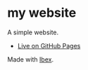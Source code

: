 # my website

A simple website.

- [Live on GitHub Pages](https://dxrcy.github.io)

Made with [Ibex](https://github.com/dxrcy/ibex).

